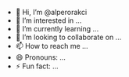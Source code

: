- 👋 Hi, I’m @alperorakci
- 👀 I’m interested in ...
- 🌱 I’m currently learning ...
- 💞️ I’m looking to collaborate on ...
- 📫 How to reach me ...
- 😄 Pronouns: ...
- ⚡ Fun fact: ...

<!---
alperorakci/alperorakci is a ✨ special ✨ repository because its `README.md` (this file) appears on your GitHub profile.
You can click the Preview link to take a look at your changes.
--->
